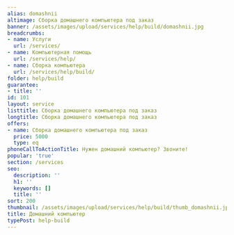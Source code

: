 ```yaml
---
alias: domashnii
altimage: Сборка домашнего компьютера под заказ
banner: /assets/images/upload/services/help/build/domashnii.jpg
breadcrumbs:
- name: Услуги
  url: /services/
- name: Компьютерная помощь
  url: /services/help/
- name: Сборка компьютера
  url: /services/help/build/
folder: help/build
guarantee:
- title: ''
id: 101
layout: service
listtitle: Сборка домашнего компьютера под заказ
longtitle: Сборка домашнего компьютера под заказ
offers:
- name: Сборка домашнего компьютера под заказ
  price: 5000
  type: eq
phoneCallToActionTitle: Нужен домашний компьютер? Звоните!
popular: 'true'
section: /services
seo:
  description: ''
  h1: ''
  keywords: []
  title: ''
sort: 200
thumbnail: /assets/images/upload/services/help/build/thumb_domashnii.jpg
title: Домашний компьютер
typePost: help-build
---
```

